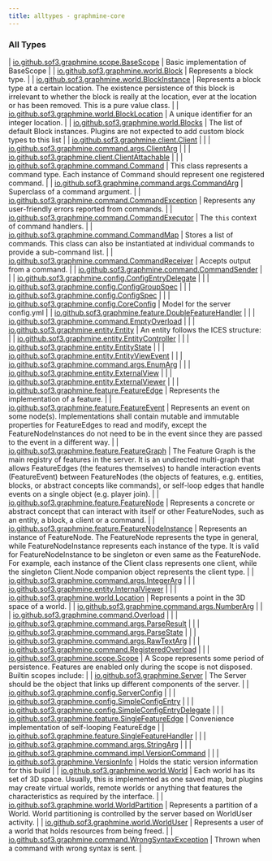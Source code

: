 ```yaml
---
title: alltypes - graphmine-core
---
```


### All Types

| [io.github.sof3.graphmine.scope.BaseScope](../io.github.sof3.graphmine.scope/-base-scope/index.html) | Basic implementation of BaseScope |
| [io.github.sof3.graphmine.world.Block](../io.github.sof3.graphmine.world/-block/index.html) | Represents a block type. |
| [io.github.sof3.graphmine.world.BlockInstance](../io.github.sof3.graphmine.world/-block-instance/index.html) | Represents a block type at a certain location. The existence persistence of this block is irrelevant to whether the block is really at the location, ever at the location or has been removed. This is a pure value class. |
| [io.github.sof3.graphmine.world.BlockLocation](../io.github.sof3.graphmine.world/-block-location/index.html) | A unique identifier for an integer location. |
| [io.github.sof3.graphmine.world.Blocks](../io.github.sof3.graphmine.world/-blocks/index.html) | The list of default Block instances. Plugins are not expected to add custom block types to this list |
| [io.github.sof3.graphmine.client.Client](../io.github.sof3.graphmine.client/-client/index.html) |  |
| [io.github.sof3.graphmine.command.args.ClientArg](../io.github.sof3.graphmine.command.args/-client-arg/index.html) |  |
| [io.github.sof3.graphmine.client.ClientAttachable](../io.github.sof3.graphmine.client/-client-attachable.html) |  |
| [io.github.sof3.graphmine.command.Command](../io.github.sof3.graphmine.command/-command/index.html) | This class represents a command type. Each instance of Command should represent one registered command. |
| [io.github.sof3.graphmine.command.args.CommandArg](../io.github.sof3.graphmine.command.args/-command-arg/index.html) | Superclass of a command argument. |
| [io.github.sof3.graphmine.command.CommandException](../io.github.sof3.graphmine.command/-command-exception/index.html) | Represents any user-friendly errors reported from commands. |
| [io.github.sof3.graphmine.command.CommandExecutor](../io.github.sof3.graphmine.command/-command-executor/index.html) | The `this` context of command handlers. |
| [io.github.sof3.graphmine.command.CommandMap](../io.github.sof3.graphmine.command/-command-map/index.html) | Stores a list of commands. This class can also be instantiated at individual commands to provide a sub-command list. |
| [io.github.sof3.graphmine.command.CommandReceiver](../io.github.sof3.graphmine.command/-command-receiver/index.html) | Accepts output from a command. |
| [io.github.sof3.graphmine.command.CommandSender](../io.github.sof3.graphmine.command/-command-sender.html) |  |
| [io.github.sof3.graphmine.config.ConfigEntryDelegate](../io.github.sof3.graphmine.config/-config-entry-delegate/index.html) |  |
| [io.github.sof3.graphmine.config.ConfigGroupSpec](../io.github.sof3.graphmine.config/-config-group-spec/index.html) |  |
| [io.github.sof3.graphmine.config.ConfigSpec](../io.github.sof3.graphmine.config/-config-spec/index.html) |  |
| [io.github.sof3.graphmine.config.CoreConfig](../io.github.sof3.graphmine.config/-core-config/index.html) | Model for the server config.yml |
| [io.github.sof3.graphmine.feature.DoubleFeatureHandler](../io.github.sof3.graphmine.feature/-double-feature-handler/index.html) |  |
| [io.github.sof3.graphmine.command.EmptyOverload](../io.github.sof3.graphmine.command/-empty-overload/index.html) |  |
| [io.github.sof3.graphmine.entity.Entity](../io.github.sof3.graphmine.entity/-entity/index.html) | An entity follows the ICES structure: |
| [io.github.sof3.graphmine.entity.EntityController](../io.github.sof3.graphmine.entity/-entity-controller/index.html) |  |
| [io.github.sof3.graphmine.entity.EntityState](../io.github.sof3.graphmine.entity/-entity-state.html) |  |
| [io.github.sof3.graphmine.entity.EntityViewEvent](../io.github.sof3.graphmine.entity/-entity-view-event.html) |  |
| [io.github.sof3.graphmine.command.args.EnumArg](../io.github.sof3.graphmine.command.args/-enum-arg/index.html) |  |
| [io.github.sof3.graphmine.entity.ExternalView](../io.github.sof3.graphmine.entity/-external-view.html) |  |
| [io.github.sof3.graphmine.entity.ExternalViewer](../io.github.sof3.graphmine.entity/-external-viewer/index.html) |  |
| [io.github.sof3.graphmine.feature.FeatureEdge](../io.github.sof3.graphmine.feature/-feature-edge/index.html) | Represents the implementation of a feature. |
| [io.github.sof3.graphmine.feature.FeatureEvent](../io.github.sof3.graphmine.feature/-feature-event.html) | Represents an event on some node(s). Implementations shall contain mutable and immutable properties for FeatureEdges to read and modify, except the FeatureNodeInstances do not need to be in the event since they are passed to the event in a different way. |
| [io.github.sof3.graphmine.feature.FeatureGraph](../io.github.sof3.graphmine.feature/-feature-graph/index.html) | The Feature Graph is the main registry of features in the server. It is an undirected multi-graph that allows FeatureEdges (the features themselves) to handle interaction events (FeatureEvent) between FeatureNodes (the objects of features, e.g. entities, blocks, or abstract concepts like commands), or self-loop edges that handle events on a single object (e.g. player join). |
| [io.github.sof3.graphmine.feature.FeatureNode](../io.github.sof3.graphmine.feature/-feature-node.html) | Represents a concrete or abstract concept that can interact with itself or other FeatureNodes, such as an entity, a block, a client or a command. |
| [io.github.sof3.graphmine.feature.FeatureNodeInstance](../io.github.sof3.graphmine.feature/-feature-node-instance/index.html) | Represents an instance of FeatureNode. The FeatureNode represents the type in general, while FeatureNodeInstance represents each instance of the type. It is valid for FeatureNodeInstance to be singleton or even same as the FeatureNode. For example, each instance of the Client class represents one client, while the singleton Client.Node companion object represents the client type. |
| [io.github.sof3.graphmine.command.args.IntegerArg](../io.github.sof3.graphmine.command.args/-integer-arg/index.html) |  |
| [io.github.sof3.graphmine.entity.InternalViewer](../io.github.sof3.graphmine.entity/-internal-viewer/index.html) |  |
| [io.github.sof3.graphmine.world.Location](../io.github.sof3.graphmine.world/-location/index.html) | Represents a point in the 3D space of a world. |
| [io.github.sof3.graphmine.command.args.NumberArg](../io.github.sof3.graphmine.command.args/-number-arg/index.html) |  |
| [io.github.sof3.graphmine.command.Overload](../io.github.sof3.graphmine.command/-overload/index.html) |  |
| [io.github.sof3.graphmine.command.args.ParseResult](../io.github.sof3.graphmine.command.args/-parse-result/index.html) |  |
| [io.github.sof3.graphmine.command.args.ParseState](../io.github.sof3.graphmine.command.args/-parse-state/index.html) |  |
| [io.github.sof3.graphmine.command.args.RawTextArg](../io.github.sof3.graphmine.command.args/-raw-text-arg/index.html) |  |
| [io.github.sof3.graphmine.command.RegisteredOverload](../io.github.sof3.graphmine.command/-registered-overload/index.html) |  |
| [io.github.sof3.graphmine.scope.Scope](../io.github.sof3.graphmine.scope/-scope/index.html) | A Scope represents some period of persistence. Features are enabled only during the scope is not disposed. Builtin scopes include: |
| [io.github.sof3.graphmine.Server](../io.github.sof3.graphmine/-server/index.html) | The Server should be the object that links up different components of the server. |
| [io.github.sof3.graphmine.config.ServerConfig](../io.github.sof3.graphmine.config/-server-config/index.html) |  |
| [io.github.sof3.graphmine.config.SimpleConfigEntry](../io.github.sof3.graphmine.config/-simple-config-entry/index.html) |  |
| [io.github.sof3.graphmine.config.SimpleConfigEntryDelegate](../io.github.sof3.graphmine.config/-simple-config-entry-delegate/index.html) |  |
| [io.github.sof3.graphmine.feature.SingleFeatureEdge](../io.github.sof3.graphmine.feature/-single-feature-edge/index.html) | Convenience implementation of self-looping FeatureEdge |
| [io.github.sof3.graphmine.feature.SingleFeatureHandler](../io.github.sof3.graphmine.feature/-single-feature-handler/index.html) |  |
| [io.github.sof3.graphmine.command.args.StringArg](../io.github.sof3.graphmine.command.args/-string-arg/index.html) |  |
| [io.github.sof3.graphmine.command.impl.VersionCommand](../io.github.sof3.graphmine.command.impl/-version-command.html) |  |
| [io.github.sof3.graphmine.VersionInfo](../io.github.sof3.graphmine/-version-info/index.html) | Holds the static version information for this build |
| [io.github.sof3.graphmine.world.World](../io.github.sof3.graphmine.world/-world.html) | Each world has its set of 3D space. Usually, this is implemented as one saved map, but plugins may create virtual worlds, remote worlds or anything that features the characteristics as required by the interface. |
| [io.github.sof3.graphmine.world.WorldPartition](../io.github.sof3.graphmine.world/-world-partition.html) | Represents a partition of a World. World partitioning is controlled by the server based on WorldUser activity. |
| [io.github.sof3.graphmine.world.WorldUser](../io.github.sof3.graphmine.world/-world-user.html) | Represents a user of a world that holds resources from being freed. |
| [io.github.sof3.graphmine.command.WrongSyntaxException](../io.github.sof3.graphmine.command/-wrong-syntax-exception/index.html) | Thrown when a command with wrong syntax is sent. |

